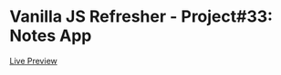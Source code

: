 # Vanilla JS Refresher - Project#33: Notes App
[Live Preview](https://valyndsilva.github.io/vanillajs-notes-app/)

